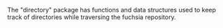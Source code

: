 The "directory" package has functions and data structures used to keep track of
directories while traversing the fuchsia repository.
